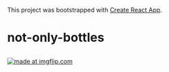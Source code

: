 This project was bootstrapped with [Create React App](https://github.com/facebookincubator/create-react-app).



# not-only-bottles

## 

<a href="https://imgflip.com/gif/25kee2"><img src="https://i.imgflip.com/25kee2.gif" title="made at imgflip.com"/></a>